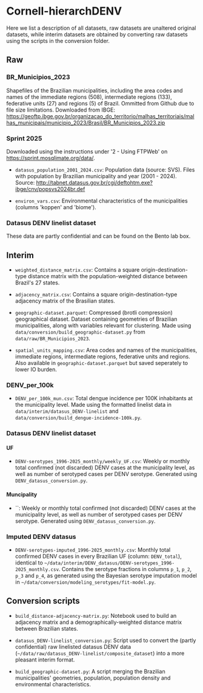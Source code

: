 # Cornell-hierarchDENV

Here we list a description of all datasets, raw datasets are unaltered original datasets, while interim datasets are obtained by converting raw datasets using the scripts in the conversion folder.

## Raw

### BR_Municipios_2023

Shapefiles of the Brazilian municipalities, including the area codes and names of the immediate regions (508), intermediate regions (133), federative units (27) and regions (5) of Brazil. Ommitted from Github due to file size limitations. Downloaded from IBGE: https://geoftp.ibge.gov.br/organizacao_do_territorio/malhas_territoriais/malhas_municipais/municipio_2023/Brasil/BR_Municipios_2023.zip 

### Sprint 2025

Downloaded using the instructions under '2 - Using FTPWeb' on https://sprint.mosqlimate.org/data/.

+ `datasus_population_2001_2024.csv`: Population data (source: SVS). Files with population by Brazilian municipality and year (2001 - 2024). Source: http://tabnet.datasus.gov.br/cgi/deftohtm.exe?ibge/cnv/popsvs2024br.def 

+ `environ_vars.csv`: Environmental characteristics of the municipalities (columns 'koppen' and 'biome').

### Datasus DENV linelist dataset

These data are partly confidential and can be found on the Bento lab box.

## Interim

+ `weighted_distance_matrix.csv`: Contains a square origin-destination-type distance matrix with the population-weighted distance between Brazil's 27 states.

+ `adjacency_matrix.csv`: Contains a square origin-destination-type adjacency matrix of the Brasilian states.

+ `geographic-dataset.parquet`: Compressed (brotli compression) geographical dataset. Dataset containing geometries of Brazilian municipalities, along with variables relevant for clustering. Made using `data/conversion/build_geographic-dataset.py` from `data/raw/BR_Municipios_2023`.

+ `spatial_units_mapping.csv`: Area codes and names of the municipalities, immediate regions, intermediate regions, federative units and regions. Also available in `geographic-dataset.parquet` but saved seperately to lower IO burden.

### DENV_per_100k

+ `DENV_per_100k_mun.csv`: Total dengue incidence per 100K inhabitants at the municipality level. Made using the formatted linelist data in `data/interim/datasus_DENV-linelist` and `data/conversion/build_dengue-incidence-100k.py`.

### Datasus DENV linelist dataset

#### UF

+ `DENV-serotypes_1996-2025_monthly/weekly_UF.csv`: Weekly or monthly total confirmed (not discarded) DENV cases at the municipality level, as well as number of serotyped cases per DENV serotype. Generated using `DENV_datasus_conversion.py`. 

#### Muncipality

+ ``: Weekly or monthly total confirmed (not discarded) DENV cases at the municipality level, as well as number of serotyped cases per DENV serotype. Generated using `DENV_datasus_conversion.py`. 


### Imputed DENV datasus

+ `DENV-serotypes-imputed_1996-2025_monthly.csv`: Monthly total confirmed DENV cases in every Brazilian UF (column: `DENV_total`), identical to `~/data/interim/DENV_datasus/DENV-serotypes_1996-2025_monthly.csv`. Contains the serotype fractions in columns `p_1`, `p_2`, `p_3` and `p_4`, as generated using the Bayesian serotype imputation model in `~/data/conversion/modeling_serotypes/fit-model.py`.

## Conversion scripts

+ `build_distance-adjacency-matrix.py`: Notebook used to build an adjacency matrix and a demographically-weighted distance matrix between Brazilian states.

+ `datasus_DENV-linelist_conversion.py`: Script used to convert the (partly confidential) raw linelisted datasus DENV data (`~/data/raw/datasus_DENV-linelist/composite_dataset`) into a more pleasant interim format.

+ `build_geographic-dataset.py`: A script merging the Brazilian municipalities' geometries, population, population density and environmental characteristics.
